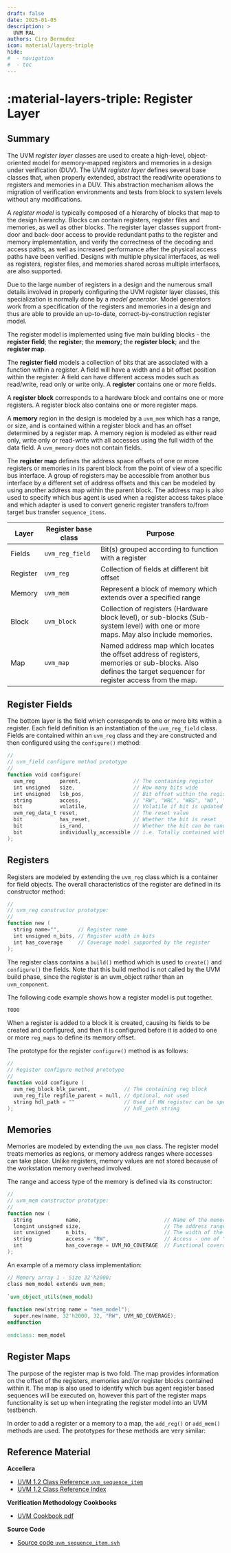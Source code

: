```yaml
---
draft: false
date: 2025-01-05
description: >
  UVM RAL
authors: Ciro Bermudez
icon: material/layers-triple
hide: 
#  - navigation
#  - toc
---
```


# :material-layers-triple: Register  Layer

## Summary


<div class="justify" markdown>

The UVM _register layer_ classes are used to create a high-level, object-oriented model for memory-mapped
registers and memories in a design under verification (DUV). The UVM _register layer_ defines several base
classes that, when properly extended, abstract the read/write operations to registers and memories in a DUV.
This abstraction mechanism allows the migration of verification environments and tests from block to
system levels without any modifications.

A _register model_ is typically composed of a hierarchy of blocks that map to the design hierarchy. Blocks can
contain registers, register files and memories, as well as other blocks. The register layer classes support
front-door and back-door access to provide redundant paths to the register and memory implementation, and
verify the correctness of the decoding and access paths, as well as increased performance after the physical
access paths have been verified. Designs with multiple physical interfaces, as well as registers, register files,
and memories shared across multiple interfaces, are also supported.

Due to the large number of registers in a design
and the numerous small details involved in properly configuring the UVM register layer classes, this
specialization is normally done by a _model generator_. Model generators work from a specification of the
registers and memories in a design and thus are able to provide an up-to-date, correct-by-construction
register model.

The register model is implemented using five main building blocks - the **register field**; the **register**;
the **memory**; the **register block**; and the **register map**.

The **register field** models a collection of bits that are associated with a function within a register.
A field will have a width and a bit offset position within the register. A field can have different access
modes such as read/write, read only or write only. A **register** contains one or more fields.

A **register block** corresponds to a hardware block and contains one or more registers. A register block
also contains one or more register maps.

A **memory** region in the design is modeled by a `uvm_mem` which has a range, or size, and is contained
within a register block and has an offset determined by a register map. A memory region is modeled as
either read only, write only or read-write with all accesses using the full width of the data field.
A `uvm_memory` does not contain fields.

The **register map** defines the address space offsets of one or more registers or memories in its parent
block from the point of view of a specific bus interface. A group of registers may be accessible from
another bus interface by a different set of address offsets and this can be modeled by using another
address map within the parent block. The address map is also used to specify which bus agent is used
when a register access takes place and which adapter is used to convert generic register transfers
to/from target bus transfer `sequence_items`.

| Layer    | Register base class | Purpose                                                                                                                                                      |
| -------- | ------------------- | ------------------------------------------------------------------------------------------------------------------------------------------------------------ |
| Fields   | `uvm_reg_field`     | Bit(s) grouped according to function with a register                                                                                                         |
| Register | `uvm_reg`           | Collection of fields at different bit offset                                                                                                                 |
| Memory   | `uvm_mem`           | Represent a block of memory which extends over a specified range                                                                                             |
| Block    | `uvm_block`         | Collection of registers (Hardware block level), or sub-blocks (Sub-system level) with one or more maps. May also include memories.                           |
| Map      | `uvm_map`           | Named address map which locates the offset address of registers, memories or sub-blocks. Also defines the target sequencer for register access from the map. |

</div>

## Register Fields

The bottom layer is the field which corresponds to one or more bits within a register. Each field
definition is an instantiation of the `uvm_reg_field` class. Fields are contained within an `uvm_reg`
class and they are constructed and then configured using the `configure()` method:

```verilog
//
// uvm_field configure method prototype
//
function void configure(
  uvm_reg        parent,                 // The containing register
  int unsigned   size,                   // How many bits wide
  int unsigned   lsb_pos,                // Bit offset within the register
  string         access,                 // "RW", "WRC", "WRS", "WO", "W1", or "WO1"
  bit            volatile,               // Volatile if bit is updated by hardware
  uvm_reg_data_t reset,                  // The reset value
  bit            has_reset,              // Whether the bit is reset
  bit            is_rand,                // Whether the bit can be randomized
  bit            individually_accessible // i.e. Totally contained within a byte lane
);                         
```

## Registers

Registers are modeled by extending the `uvm_reg` class which is a container for field objects.
The overall characteristics of the register are defined in its constructor method:

```verilog
//
// uvm_reg constructor prototype:
//
function new (
  string name="",      // Register name
  int unsigned n_bits, // Register width in bits
  int has_coverage     // Coverage model supported by the register
);
```

The register class contains a `build()` method which is used to `create()` and `configure()` the fields.
Note that this build method is not called by the UVM build phase, since the register is an uvm_object rather than an `uvm_component`.

The following code example shows how a register model is put together.

```verilog
TODO
```

When a register is added to a block it is created, causing its fields to be created and configured,
and then it is configured before it is added to one or more `reg_maps` to define its memory offset.

The prototype for the register `configure()` method is as follows:

```verilog
//
// Register configure method prototype
//
function void configure (
  uvm_reg_block blk_parent,           // The containing reg block
  uvm_reg_file regfile_parent = null, // Optional, not used
  string hdl_path = ""                // Used if HW register can be specified in one
);                                    // hdl_path string
```

## Memories

Memories are modeled by extending the `uvm_mem` class. The register model treats memories as regions,
or memory address ranges where accesses can take place. Unlike registers, memory values are not
stored because of the workstation memory overhead involved.

The range and access type of the memory is defined via its constructor:

```verilog
//
// uvm_mem constructor prototype:
//
function new (
  string           name,                           // Name of the memory model
  longint unsigned size,                           // The address range
  int unsigned     n_bits,                         // The width of the memory in bits
  string           access = "RW",                  // Access - one of "RW" or "RO"
  int              has_coverage = UVM_NO_COVERAGE  // Functional coverage
);
```

An example of a memory class implementation:

```verilog
// Memory array 1 - Size 32'h2000;
class mem_model extends uvm_mem;
 
`uvm_object_utils(mem_model)
 
function new(string name = "mem_model");
  super.new(name, 32'h2000, 32, "RW", UVM_NO_COVERAGE);
endfunction
 
endclass: mem_model
```

## Register Maps

The purpose of the register map is two fold. The map provides information on the offset of the registers,
memories and/or register blocks contained within it. The map is also used to identify which bus agent
register based sequences will be executed on, however this part of the register maps functionality
is set up when integrating the register model into an UVM testbench.

In order to add a register or a memory to a map, the `add_reg()` or `add_mem()` methods are used.
The prototypes for these methods are very similar:

## Reference Material

**Accellera**

- [UVM 1.2 Class Reference `uvm_sequence_item`](https://verificationacademy.com/verification-methodology-reference/uvm/docs_1.2/html/files/seq/uvm_sequence_item-svh.html)
- [UVM 1.2 Class Reference Index](https://verificationacademy.com/verification-methodology-reference/uvm/docs_1.2/html/index.html)

**Verification Methodology Cookbooks**

- [UVM Cookbook pdf](https://verificationacademy.com/resource/128026c9-49b3-3eb8-92a4-08373425cd36)

**Source Code**

- [Source code `uvm_sequence_item.svh`](https://github.com/edaplayground/eda-playground/blob/master/docs/_static/uvm-1.2/src/seq/uvm_sequence_item.svh)